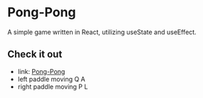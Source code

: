 # Pong-Pong
A simple game written in React, utilizing useState and useEffect.

## Check it out
- link: [Pong-Pong](https://mrvjqm.csb.app/)
- left paddle moving Q A
- right paddle moving P L
